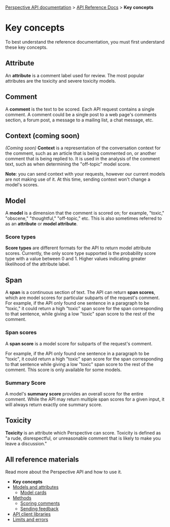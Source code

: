 [Perspective API documentation](../README.md) > [API Reference Docs](README.md) > **Key concepts**

# Key concepts

To best understand the reference documentation, you must first understand these key concepts.

## Attribute

An **attribute** is a comment label used for review. The most popular
attributes are the toxicity and severe toxicity models.

## Comment

A **comment** is the text to be scored. Each API request contains a single
comment. A comment could be a single post to a web page's comments section,
a forum post, a message to a mailing list, a chat message, etc.

## Context (coming soon)

*(Coming soon)* **Context** is a representation of the conversation context
for the comment, such as an article that is being commented on, or another
comment that is being replied to. It is used in the analysis of the
comment text, such as when determining the "off-topic" model score.

**Note**: you can send context with your requests, however our current models
are not making use of it. At this time, sending context won't change a model's
scores.

## Model

A **model** is a dimension that the comment is scored on; for example,
"toxic," "obscene," "thoughtful," "off-topic," etc. This is also sometimes 
referred to as an **attribute** or **model attribute**.

### Score types

**Score types** are different formats for the API to return model attribute
scores. Currently, the only score type supported is the probability score
type with a value between 0 and 1. Higher values indicating greater likelihood
of the attribute label.

## Span

A **span** is a continuous section of text. The API can return **span scores**, which are
model scores for particular subparts of the request's comment. For example, if the API only
found one sentence in a paragraph to be "toxic," it could return a high "toxic" span score
for the span corresponding to that sentence, while giving a low "toxic" span score to the
rest of the comment.

### Span scores

A **span score** is a model score for subparts of the request's comment.

For example, if the API only found one sentence in a paragraph to be "toxic",
it could return a high "toxic" span score for the span corresponding to that
sentence while giving a low "toxic" span score to the rest of the comment.
This score is only available for some models.

### Summary Score

A model's **summary score** provides an overall score for the entire comment.
While the API may return multiple span scores for a given input, it will
always return exactly one summary score.

## Toxicity

**Toxicity** is an attribute which Perspective can score. Toxicity is defined
as "a rude, disrespectful, or unreasonable comment that is likely to make you
leave a discussion."

## All reference materials

Read more about the Perspective API and how to use it.

* **Key concepts**
* [Models and attributes](models.md)
   * [Model cards](model-cards/README.md)
* [Methods](methods.md)
   * [Scoring comments](methods.md#scoring-comments-analyzecomment)
   * [Sending feedback](methods.md#sending-feedback-suggestcommentscore)
* [API client libraries](clients.md)
* [Limits and errors](limits.md)

